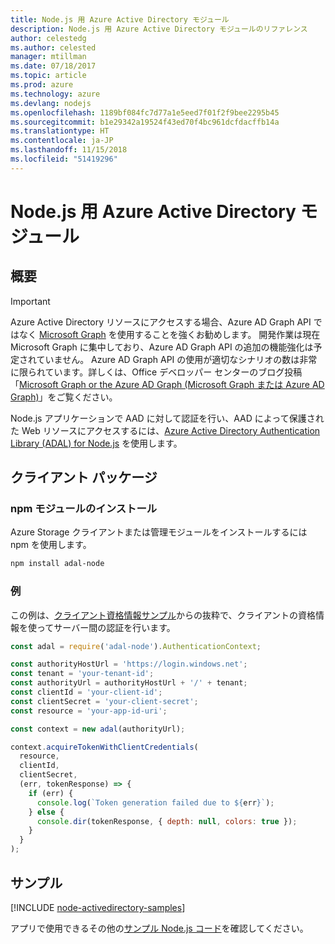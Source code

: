```yaml
---
title: Node.js 用 Azure Active Directory モジュール
description: Node.js 用 Azure Active Directory モジュールのリファレンス
author: celestedg
ms.author: celested
manager: mtillman
ms.date: 07/18/2017
ms.topic: article
ms.prod: azure
ms.technology: azure
ms.devlang: nodejs
ms.openlocfilehash: 1189bf084fc7d77a1e5eed7f01f2f9bee2295b45
ms.sourcegitcommit: b1e29342a19524f43ed70f4bc961dcfdacffb14a
ms.translationtype: HT
ms.contentlocale: ja-JP
ms.lasthandoff: 11/15/2018
ms.locfileid: "51419296"
---
```

# <a name="azure-active-directory-modules-for-nodejs"></a>Node.js 用 Azure Active Directory モジュール

## <a name="overview"></a>概要

> [!IMPORTANT]
> Azure Active Directory リソースにアクセスする場合、Azure AD Graph API ではなく [Microsoft Graph](https://graph.microsoft.io/) を使用することを強くお勧めします。 開発作業は現在 Microsoft Graph に集中しており、Azure AD Graph API の追加の機能強化は予定されていません。 Azure AD Graph API の使用が適切なシナリオの数は非常に限られています。詳しくは、Office デベロッパー センターのブログ投稿「[Microsoft Graph or the Azure AD Graph (Microsoft Graph または Azure AD Graph)](https://dev.office.com/blogs/microsoft-graph-or-azure-ad-graph)」をご覧ください。

Node.js アプリケーションで AAD に対して認証を行い、AAD によって保護された Web リソースにアクセスするには、[Azure Active Directory Authentication Library (ADAL) for Node.js](https://www.npmjs.com/package/adal-node) を使用します。

## <a name="client-package"></a>クライアント パッケージ

### <a name="install-the-npm-modules"></a>npm モジュールのインストール

Azure Storage クライアントまたは管理モジュールをインストールするには npm を使用します。

```bash
npm install adal-node
```   

### <a name="example"></a>例

この例は、[クライアント資格情報サンプル](https://github.com/MSOpenTech/azure-activedirectory-library-for-nodejs/blob/master/sample/client-credentials-sample.js)からの抜粋で、クライアントの資格情報を使ってサーバー間の認証を行います。

```javascript
const adal = require('adal-node').AuthenticationContext;

const authorityHostUrl = 'https://login.windows.net';
const tenant = 'your-tenant-id';
const authorityUrl = authorityHostUrl + '/' + tenant;
const clientId = 'your-client-id';
const clientSecret = 'your-client-secret';
const resource = 'your-app-id-uri';

const context = new adal(authorityUrl);

context.acquireTokenWithClientCredentials(
  resource,
  clientId,
  clientSecret,
  (err, tokenResponse) => {
    if (err) {
      console.log(`Token generation failed due to ${err}`);
    } else {
      console.dir(tokenResponse, { depth: null, colors: true });
    }
  }
);
```

## <a name="samples"></a>サンプル

[!INCLUDE [node-activedirectory-samples](../docs-ref-conceptual/includes/activedirectory-samples.md)]

アプリで使用できるその他の[サンプル Node.js コード](https://azure.microsoft.com/resources/samples/?platform=nodejs)を確認してください。
